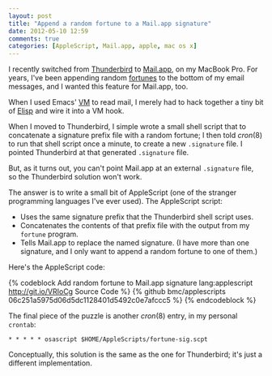 ```yaml
---
layout: post
title: "Append a random fortune to a Mail.app signature"
date: 2012-05-10 12:59
comments: true
categories: [AppleScript, Mail.app, apple, mac os x]
---
```


I recently switched from [Thunderbird][] to [Mail.app][], on my MacBook Pro.
For years, I've been appending random [fortunes][] to the bottom of my email
messages, and I wanted this feature for Mail.app, too.

<!-- more -->

When I used Emacs' [VM] to read mail, I merely had to hack together a tiny
bit of [Elisp](https://github.com/bmc/elisp/blob/master/fortune.el) and wire
it into a VM hook.

When I moved to Thunderbird, I simple wrote a small shell script that to
concatenate a signature prefix file with a random fortune; I then told
*cron*(8) to run that shell script once a minute, to create a new `.signature`
file. I pointed Thunderbird at that generated `.signature` file.

But, as it turns out, you can't point Mail.app at an external `.signature`
file, so the Thunderbird solution won't work.

The answer is to write a small bit of AppleScript (one of the stranger
programming languages I've ever used). The AppleScript script:

* Uses the same signature prefix that the Thunderbird shell script uses.
* Concatenates the contents of that prefix file with the output from my
  `fortune` program.
* Tells Mail.app to replace the named signature. (I have more than one
  signature, and I only want to append a random fortune to one of them.)

Here's the AppleScript code:

{% codeblock Add random fortune to Mail.app signature lang:applescript http://git.io/VRIoCg Source Code %}
{% github bmc/applescripts 06c251a5975d06d5dc1128401d5492c0e7afccc5 %}
{% endcodeblock %}

The final piece of the puzzle is another *cron*(8) entry, in my personal
`crontab`:

    * * * * * osascript $HOME/AppleScripts/fortune-sig.scpt

Conceptually, this solution is the same as the one for Thunderbird; it's just a
different implementation.

[Thunderbird]: http://www.mozilla.org/thunderbird/
[Mail.app]: http://en.wikipedia.org/wiki/Mail_(application)
[fortunes]: https://github.com/bmc/fortunes
[VM]: http://www.wonderworks.com/vm/